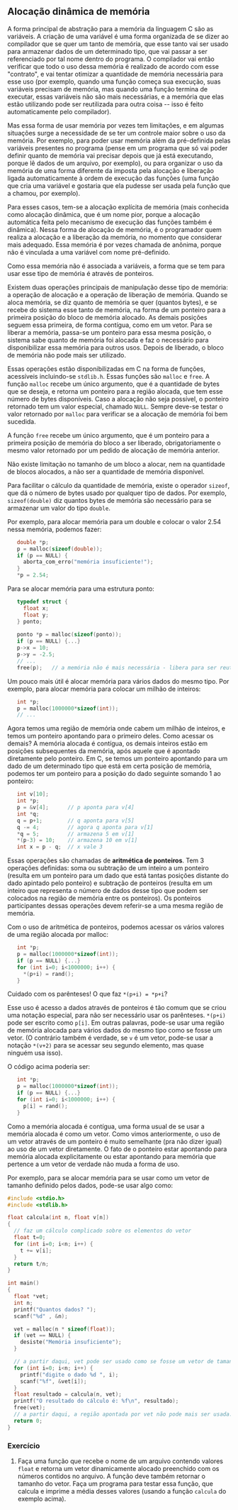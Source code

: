 ## Alocação dinâmica de memória

A forma principal de abstração para a memória da linguagem C são as variáveis.
A criação de uma variável é uma forma organizada de se dizer ao compilador que se quer um tanto de memória, que esse tanto vai ser usado para armazenar dados de um determinado tipo, que vai passar a ser referenciado por tal nome dentro do programa.
O compilador vai então verificar que todo o uso dessa memória é realizado de acordo com esse "contrato", e vai tentar otimizar a quantidade de memória necessária para esse uso (por exemplo, quando uma função começa sua execução, suas variáveis precisam de memória, mas quando uma função termina de executar, essas variáveis não são mais necessárias, e a memória que elas estão utilizando pode ser reutilizada para outra coisa -- isso é feito automaticamente pelo compilador).

Mas essa forma de usar memória por vezes tem limitações, e em algumas situações surge a necessidade de se ter um controle maior sobre o uso da memória.
Por exemplo, para poder usar memória além da pré-definida pelas variáveis presentes no programa (pense em um programa que só vai poder definir quanto de memória vai precisar depois que já está executando, porque lê dados de um arquivo, por exemplo), ou para organizar o uso da memória de uma forma diferente da imposta pela alocação e liberação ligada automaticamente à ordem de execução das funções (uma função que cria uma variável e gostaria que ela pudesse ser usada pela função que a chamou, por exemplo).

Para esses casos, tem-se a alocação explícita de memória (mais conhecida como alocação dinâmica, que é um nome pior, porque a alocação automática feita pelo mecanismo de execução das funções também é dinâmica).
Nessa forma de alocação de memória, é o programador quem realiza a alocação e a liberação da memória, no momento que considerar mais adequado.
Essa memória é por vezes chamada de anônima, porque não é vinculada a uma variável com nome pré-definido.

Como essa memória não é associada a variáveis, a forma que se tem para usar esse tipo de memória é através de ponteiros.

Existem duas operações principais de manipulação desse tipo de memória: a operação de alocação e a operação de liberação de memória.
Quando se aloca memória, se diz quanto de memória se quer (quantos bytes), e se recebe do sistema esse tanto de memória, na forma de um ponteiro para a primeira posição do bloco de memória alocado. As demais posições seguem essa primeira, de forma contígua, como em um vetor.
Para se liberar a memória, passa-se um ponteiro para essa mesma posição, o sistema sabe quanto de memória foi alocada e faz o necessário para disponibilizar essa memória para outros usos.
Depois de liberado, o bloco de memória não pode mais ser utilizado.

Essas operações estão disponibilizadas em C na forma de funções, acessíveis incluindo-se `stdlib.h`.
Essas funções são `malloc` e `free`.
A função `malloc` recebe um único argumento, que é a quantidade de bytes que se deseja, e retorna um ponteiro para a região alocada, que tem esse número de bytes disponíveis. Caso a alocação não seja possível, o ponteiro retornado tem um valor especial, chamado `NULL`. Sempre deve-se testar o valor retornado por `malloc` para verificar se a alocação de memória foi bem sucedida.

A função `free` recebe um único argumento, que é um ponteiro para a primeira posição de memória do bloco a ser liberado, obrigatoriamente o mesmo valor retornado por um pedido de alocação de memória anterior.

Não existe limitação no tamanho de um bloco a alocar, nem na quantidade de blocos alocados, a não ser a quantidade de memória disponível.

Para facilitar o cálculo da quantidade de memória, existe o operador `sizeof`, que dá o número de bytes usado por qualquer tipo de dados. Por exemplo, `sizeof(double)` diz quantos bytes de memória são necessário para se armazenar um valor do tipo `double`.

Por exemplo, para alocar memória para um double e colocar o valor 2.54 nessa memória, podemos fazer:
```c
   double *p;
   p = malloc(sizeof(double));
   if (p == NULL) {
     aborta_com_erro("memória insuficiente!");
   }
   *p = 2.54;
```

Para se alocar memória para uma estrutura ponto:
```c
   typedef struct {
     float x;
     float y;
   } ponto;
   
   ponto *p = malloc(sizeof(ponto));
   if (p == NULL) {...}
   p->x = 10;
   p->y = -2.5;
   // ... 
   free(p);   // a memória não é mais necessária - libera para ser reutilizada.
```

Um pouco mais útil é alocar memória para vários dados do mesmo tipo. Por exemplo, para alocar memória para colocar um milhão de inteiros:
```c
   int *p;
   p = malloc(1000000*sizeof(int));
   // ...
```
Agora temos uma região de memória onde cabem um milhão de inteiros, e temos um ponteiro apontando para o primeiro deles.
Como acessar os demais?
A memória alocada é contígua, os demais inteiros estão em posições subsequentes da memória, após aquele que é apontado diretamente pelo ponteiro. Em C, se temos um ponteiro apontando para um dado de um determinado tipo que está em certa posição de memória, podemos ter um ponteiro para a posição do dado seguinte somando 1 ao ponteiro:
```c
   int v[10];
   int *p;
   p = &v[4];      // p aponta para v[4]
   int *q;
   q = p+1;        // q aponta para v[5]
   q -= 4;         // agora q aponta para v[1]
   *q = 5;         // armazena 5 em v[1]
   *(p-3) = 10;    // armazena 10 em v[1]
   int x = p - q;  // x vale 3
```
Essas operações são chamadas de **aritmética de ponteiros**. Tem 3 operações definidas: soma ou subtração de um inteiro a um ponteiro (resulta em um ponteiro para um dado que está tantas posições distante do dado apintado pelo ponteiro) e subtração de ponteiros (resulta em um inteiro que representa o número de dados desse tipo que podem ser colocados na região de memória entre os ponteiros). Os ponteiros participantes dessas operações devem referir-se a uma mesma região de memória.

Com o uso de aritmética de ponteiros, podemos acessar os vários valores de uma região alocada por malloc:
```c
   int *p;
   p = malloc(1000000*sizeof(int));
   if (p == NULL) {...}
   for (int i=0; i<1000000; i++) {
     *(p+i) = rand();
   }
```
Cuidado com os parênteses! O que faz `*(p+i) = *p+i`?

Esse uso é acesso a dados através de ponteiros é tão comum que se criou uma notação especial, para não ser necessário usar os parênteses. `*(p+i)` pode ser escrito como `p[i]`.
Em outras palavras, pode-se usar uma região de memória alocada para vários dados do mesmo tipo como se fosse um vetor.
(O contrário também é verdade, se `v` é um vetor, pode-se usar a notação `*(v+2)` para se acessar seu segundo elemento, mas quase ninguém usa isso).

O código acima poderia ser:
```c
   int *p;
   p = malloc(1000000*sizeof(int));
   if (p == NULL) {...}
   for (int i=0; i<1000000; i++) {
     p[i] = rand();
   }
```


Como a memória alocada é contígua, uma forma usual de se usar a memória alocada é como um vetor. Como vimos anteriormente, o uso de um vetor através de um ponteiro é muito semelhante (pra não dizer igual) ao uso de um vetor diretamente. O fato de o ponteiro estar apontando para memória alocada explicitamente ou estar apontando para memória que pertence a um vetor de verdade não muda a forma de uso.

Por exemplo, para se alocar memória para se usar como um vetor de tamanho definido pelos dados, pode-se usar algo como:

```c
#include <stdio.h>
#include <stdlib.h>

float calcula(int n, float v[n])
{
  // faz um cálculo complicado sobre os elementos do vetor
  float t=0;
  for (int i=0; i<n; i++) {
    t += v[i];
  }
  return t/n;
}

int main()
{
  float *vet;
  int n;
  printf("Quantos dados? ");
  scanf("%d" , &n);

  vet = malloc(n * sizeof(float));
  if (vet == NULL) {
    desiste("Memória insuficiente");
  }

  // a partir daqui, vet pode ser usado como se fosse um vetor de tamanho n
  for (int i=0; i<n; i++) {
    printf("digite o dado %d ", i);
    scanf("%f", &vet[i]);
  }
  float resultado = calcula(n, vet);
  printf("O resultado do cálculo é: %f\n", resultado);
  free(vet);
  // a partir daqui, a região apontada por vet não pode mais ser usada.
  return 0;
}
```

### Exercício

1. Faça uma função que recebe o nome de um arquivo contendo valores `float` e retorna um vetor dinamicamente alocado preenchido com os números contidos no arquivo. A função deve também retornar o tamanho do vetor. Faça um programa para testar essa função, que calcula e imprime a média desses valores (usando a função `calcula` do exemplo acima).
